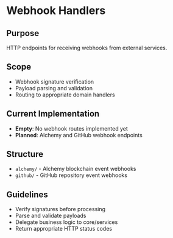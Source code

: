 # Webhook Handlers

## Purpose
HTTP endpoints for receiving webhooks from external services.

## Scope
- Webhook signature verification
- Payload parsing and validation
- Routing to appropriate domain handlers

## Current Implementation
- **Empty**: No webhook routes implemented yet
- **Planned**: Alchemy and GitHub webhook endpoints

## Structure
- `alchemy/` - Alchemy blockchain event webhooks
- `github/` - GitHub repository event webhooks

## Guidelines
- Verify signatures before processing
- Parse and validate payloads
- Delegate business logic to core/services
- Return appropriate HTTP status codes